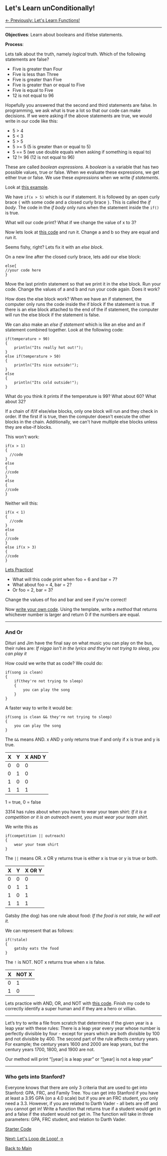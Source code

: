 ## Let's Learn unConditionally!

[<- Previously:  Let's Learn Functions!](Functions.md)

----------------------------------------------------------------------------------------

**Objectives**: Learn about booleans and if/else statements.

**Process**: 

Lets talk about the truth, namely *logical* truth. Which of the following statements are false?

* Five is greater than Four
* Five is less than Three
* Five is greater than Five
* Five is greater than or equal to Five
* Five is equal to Five
* 12 is not equal to 96

Hopefully you answered that the second and third statements are false. In programming, we ask what is true a lot so that our code can make decisions. If we were asking if the above statements are true, we would write in our code like this:

* 5 > 4 
* 5 < 3
* 5 > 5
* 5 >= 5 (5 is greater than or equal to 5)
* 5 == 5 (we use double equals when asking if something is equal to)
* 12 != 96 (12 is not equal to 96)

These are called *boolean expressions*. A *boolean* is a variable that has two possible values, true or false. When we evaluate these expressions, we get either true or false. We use these _expressions_ when we write _if statements_. 

Look at [this example](https://raw.githubusercontent.com/Filip3314/LetsLearnProgramming/master/StartingPoints/Conditionals1.java).

We have `if(x > 5)` which is our if statement. It is followed by an open curly brace `{` with some code and a closed curly brace `}`. This is called the _if body_. The code in the _if body_ only runs when the statement inside the `if()` is true. 

What will our code print? What if we change the value of x to 3? 

Now lets look at [this code](https://raw.githubusercontent.com/Filip3314/LetsLearnProgramming/master/StartingPoints/Conditionals2.java) and run it. Change a and b so they are equal and run it.

Seems fishy, right? Lets fix it with an _else block_. 

On a new line after the closed curly brace, lets add our else block:

```
else{
//your code here
}
```

Move the last println statement so that we print it in the else block. Run your code. Change the values of a and b and run your code again. Does it work?

How does the else block work? When we have an if statement, the computer only runs the code inside the if block if the statement is true. If there is an else block attached to the end of the if statement, the computer will run the else block if the statement is false.

We can also make an _else if statement_ which is like an else and an if statement combined together. Look at the following code:

```
if(temperature > 90)
{
    println("Its really hot out!");
}
else if(temperature > 50)
{
    println("Its nice outside!");
}
else
{
    println("Its cold outside!");
}
``` 
What do you think it prints if the temperature is 99? 
What about 60?
What about 32?

If a chain of if/if else/else blocks, only one block will run and they check in order. If the first if is true, then the computer doesn't execute the other blocks in the chain. Additionally, we can't have multiple else blocks unless they are else-if blocks.

This won't work:

```
if(x > 1)
{
  //code
}
else
{
//code
}
else
{
//code
}
```

Neither will this:

```
if(x < 1)
{
  //code
}
else
{
//code
}
else if(x > 3)
{
//code
}
```

[Lets Practice!](https://raw.githubusercontent.com/Filip3314/LetsLearnProgramming/master/StartingPoints/Conditionals3.java)

* What will this code print when foo = 6 and bar = 7?
* What about foo = 4, bar = 2?
* Or foo = 2, bar = 3?

Change the values of foo and bar and see if you're correct!

Now [write your own code](https://ideone.com/qpt6fA). Using the template, write a _method_ that returns whichever number is larger and return 0 if the numbers are equal. 

------------------------------------------------------------------------------

### And Or

Dituri and Jim have the final say on what music you can play on the bus, their rules are:
_If nigga isn't in the lyrics and they're not trying to sleep, you can play it_

How could we write that as code? We could do:
```
if(song is clean)
{
    if(they're not trying to sleep)
    {
        you can play the song
    }
} 
```

A faster way to write it would be:
```
if(song is clean && they're not trying to sleep)
{
    you can play the song
} 
```

The `&&` means AND. x AND y only returns true if and only if x is true and y is true. 

|X | Y | X AND Y |
|--|--|--|
| 0 | 0 | 0 |
| 0 | 1 | 0 |
| 1 | 0 | 0 |
| 1 | 1 | 1 |

1 = true, 0 = false

3314 has rules about when you have to wear your team shirt:
_If it is a competition or it is an outreach event, you must wear your team shirt._

We write this as
```
if(competition || outreach)
{
    wear your team shirt
}
```

The `||` means OR. x OR y returns true is either x is true or y is true or both. 

|X | Y | X OR Y |
|--|--|--|
| 0 | 0 | 0 |
| 0 | 1 | 1 |
| 1 | 0 | 1 |
| 1 | 1 | 1 |

Gatsby (the dog) has one rule about food:
_If the food is not stale, he will eat it._ 

We can represent that as follows:
```
if(!stale)
{
    gatsby eats the food
}
```
The `!` is NOT. NOT x returns true when x is false. 

|X | NOT X|
|--|--| 
| 0 | 1 |
| 1 | 0 |

Lets practice with AND, OR, and NOT with [this code](https://raw.githubusercontent.com/Filip3314/LetsLearnProgramming/master/StartingPoints/Conditionals4.java).
Finish my code to correctly identify a super human and if they are a hero or villian. 

----------------------------------------------------------------------------------------

Let’s try to write a file from scratch that determines if the given year is a leap year with these rules:
There is a leap year every year whose number is perfectly divisible by four - except for years which are both divisible by 100 and not divisible by 400. The second part of the rule affects century years. For example; the century years 1600 and 2000 are leap years, but the century years 1700, 1800, and 1900 are not.

Our method will print “[year] is a leap year” or “[year] is not a leap year”

----------------------------------------------------------------------------------------

### Who gets into Stanford?

Everyone knows that there are only 3 criteria that are used to get into Stanford: GPA, FRC, and Family Tree. You can get into Stanford if you have at least a 3.95 GPA (on a 4.0 scale) but if you are an FRC student, you only need a 3.3. However, if you are related to Darth Vader - all bets are off and you cannot get in! Write a function that returns true if a student would get in and a false if the student would not get in. The function will take in three parameters: GPA, FRC student, and relation to Darth Vader.

[Starter Code](https://raw.githubusercontent.com/Filip3314/LetsLearnProgramming/master/StartingPoints/StanfordAdmission.java)


[Next: Let's Loop de Loop! ->](Loops.md)

[Back to Main](../../README.md)
